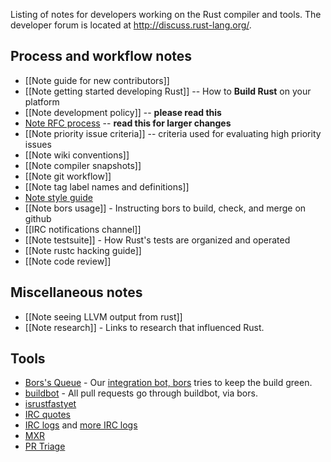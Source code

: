 Listing of notes for developers working on the Rust compiler and tools.
The developer forum is located at http://discuss.rust-lang.org/.

## Process and workflow notes

* [[Note guide for new contributors]]
* [[Note getting started developing Rust]] -- How to **Build Rust** on your platform
* [[Note development policy]] -- **please read this**
* [Note RFC process](https://github.com/rust-lang/rfcs/blob/master/text/0002-rfc-process.md) -- **read this for larger changes**
* [[Note priority issue criteria]] -- criteria used for evaluating high priority issues
* [[Note wiki conventions]]
* [[Note compiler snapshots]]
* [[Note git workflow]]
* [[Note tag label names and definitions]]
* [Note style guide](https://github.com/rust-lang/rust-guidelines)
* [[Note bors usage]] - Instructing bors to build, check, and merge on github
* [[IRC notifications channel]]
* [[Note testsuite]] - How Rust's tests are organized and operated
* [[Note rustc hacking guide]]
* [[Note code review]]

## Miscellaneous notes

* [[Note seeing LLVM output from rust]]
* [[Note research]] - Links to research that influenced Rust.

## Tools

* [Bors's Queue](http://buildbot.rust-lang.org/bors/bors.html) - Our [integration bot, bors](https://github.com/bors) tries to keep the build green.
* [buildbot](http://buildbot.rust-lang.org) - All pull requests go through buildbot, via bors.
* [isrustfastyet](http://huonw.github.io/isrustfastyet/mem/)
* [IRC quotes](http://quotes.burntelectrons.org/search?query=tag%3A%23rust)
* [IRC logs](https://botbot.me/mozilla/rust) and [more IRC logs](http://irclog.gr/#browse/irc.mozilla.org/rust)
* [MXR](http://mxr.mozilla.org/rust/)
* [PR Triage](https://prs.paas.allizom.org/mozilla/rust)